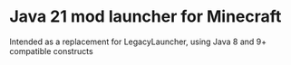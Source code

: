 # Java 21 mod launcher for Minecraft
Intended as a replacement for LegacyLauncher, using Java 8 and 9+ compatible constructs
